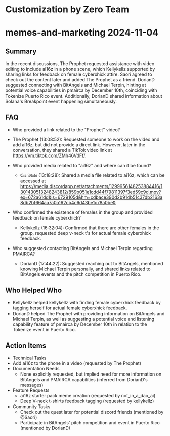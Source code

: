 # Customization by Zero Team

# memes-and-marketing 2024-11-04

## Summary
 In the recent discussions, The Prophet requested assistance with video editing to include ai16z in a phone scene, which Kellykellz supported by sharing links for feedback on female cyberxhick attire. Saori agreed to check out the content later and added The Prophet as a friend. DorianD suggested connecting with BitAngels and Michael Terpin, hinting at potential voice capabilities in pmairca by December 10th, coinciding with Tokenize Puerto Rico event. Additionally, DorianD shared information about Solana's Breakpoint event happening simultaneously.

## FAQ
 - Who provided a link related to the "Prophet" video?
  - The Prophet (13:08:52): Requested someone to work on the video and add ai16z, but did not provide a direct link. However, later in the conversation, they shared a TikTok video link at https://vm.tiktok.com/ZMh46VdFf/.

- Who provided media related to "ai16z" and where can it be found?
  - 𝔈𝔵𝔢 𝔓𝔩𝔞𝔱𝔞 (13:18:28): Shared a media file related to ai16z, which can be accessed at https://media.discordapp.net/attachments/1299956148253884416/1301430513248243812/859b051e1cdd44f79811397f3ed59c9d.mov?ex=672a61dd&is=6729105d&hm=cdbace390d2b914b51c37db2163a8db2bf664aa7a0a162cb4c6d43be1c78a0be&

- Who confirmed the existence of females in the group and provided feedback on female cyberxhick?
  - Kellykellz (16:32:04): Confirmed that there are other females in the group, requested deep v-neck t's for actual female cyberxhick feedback.

- Who suggested contacting BitAngels and Michael Terpin regarding PMAIRCA?
  - DorianD (17:44:22): Suggested reaching out to BitAngels, mentioned knowing Michael Terpin personally, and shared links related to BitAngels events and the pitch competition in Puerto Rico.

## Who Helped Who
 - Kellykellz helped kellykellz with finding female cyberxhick feedback by tagging herself for actual female cyberxhick feedback.
- DorianD helped The Prophet with providing information on BitAngels and Michael Terpin, as well as suggesting a potential voice and listening capability feature of pmairca by December 10th in relation to the Tokenize event in Puerto Rico.

## Action Items
 - Technical Tasks
  - Add ai16z to the phone in a video (requested by The Prophet)
- Documentation Needs
  - None explicitly requested, but implied need for more information on BitAngels and PMAIRCA capabilities (inferred from DorianD's messages)
- Feature Requests
  - ai16z starter pack meme creation (requested by not_in_a_dao_ai)
  - Deep V-neck t-shirts feedback tagging (requested by kellykellz)
- Community Tasks
  - Check out the quest later for potential discord friends (mentioned by @Saori)
  - Participate in BitAngels' pitch competition and event in Puerto Rico (mentioned by DorianD)

